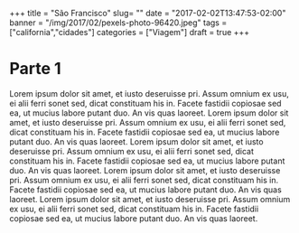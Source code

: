 +++
title = "São Francisco"
slug= ""
date = "2017-02-02T13:47:53-02:00"
banner = "/img/2017/02/pexels-photo-96420.jpeg"
tags = ["california","cidades"]
categories = ["Viagem"]
draft = true
+++
# Parte 1
Lorem ipsum dolor sit amet, et iusto deseruisse pri. Assum omnium ex usu, ei alii ferri sonet sed, dicat constituam his in. Facete fastidii copiosae sed ea, ut mucius labore putant duo. An vis quas laoreet.
Lorem ipsum dolor sit amet, et iusto deseruisse pri. Assum omnium ex usu, ei alii ferri sonet sed, dicat constituam his in. Facete fastidii copiosae sed ea, ut mucius labore putant duo. An vis quas laoreet.
Lorem ipsum dolor sit amet, et iusto deseruisse pri. Assum omnium ex usu, ei alii ferri sonet sed, dicat constituam his in. Facete fastidii copiosae sed ea, ut mucius labore putant duo. An vis quas laoreet.
Lorem ipsum dolor sit amet, et iusto deseruisse pri. Assum omnium ex usu, ei alii ferri sonet sed, dicat constituam his in. Facete fastidii copiosae sed ea, ut mucius labore putant duo. An vis quas laoreet.
Lorem ipsum dolor sit amet, et iusto deseruisse pri. Assum omnium ex usu, ei alii ferri sonet sed, dicat constituam his in. Facete fastidii copiosae sed ea, ut mucius labore putant duo. An vis quas laoreet.
